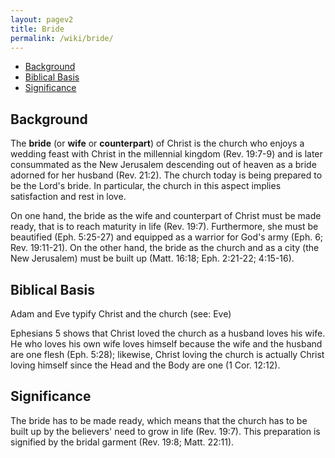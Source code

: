```yaml
---
layout: pagev2
title: Bride
permalink: /wiki/bride/
---
```

- [Background](#background)
- [Biblical Basis](#biblical-basis)
- [Significance](#significance)

## Background

The **bride** (or **wife** or **counterpart**) of Christ is the church who enjoys a wedding feast with Christ in the millennial kingdom (Rev. 19:7-9) and is later consummated as the New Jerusalem descending out of heaven as a bride adorned for her husband (Rev. 21:2). The church today is being prepared to be the Lord's bride. In particular, the church in this aspect implies satisfaction and rest in love. 

On one hand, the bride as the wife and counterpart of Christ must be made ready, that is to reach maturity in life (Rev. 19:7). Furthermore, she must be beautified (Eph. 5:25-27) and equipped as a warrior for God's army (Eph. 6; Rev. 19:11-21). On the other hand, the bride as the church and as a city (the New Jerusalem) must be built up (Matt. 16:18; Eph. 2:21-22; 4:15-16).

## Biblical Basis

Adam and Eve typify Christ and the church (see: Eve)

Ephesians 5 shows that Christ loved the church as a husband loves his wife. He who loves his own wife loves himself because the wife and the husband are one flesh (Eph. 5:28); likewise, Christ loving the church is actually Christ loving himself since the Head and the Body are one (1 Cor. 12:12).

## Significance

The bride has to be made ready, which means that the church has to be built up by the believers' need to grow in life (Rev. 19:7). This preparation is signified by the bridal garment (Rev. 19:8; Matt. 22:11).